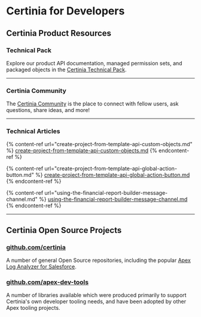 # Certinia for Developers

## Certinia Product Resources

### Technical Pack

Explore our product API documentation, managed permission sets, and packaged objects in the [Certinia Technical Pack](https://help.financialforce.com/TechnicalReference/2024.2/Default.htm).

***

### Certinia Community

The [Certinia Community](https://erp.force.com/community/login) is the place to connect with fellow users, ask questions, share ideas, and more!

***

### Technical Articles

{% content-ref url="create-project-from-template-api-custom-objects.md" %}
[create-project-from-template-api-custom-objects.md](create-project-from-template-api-custom-objects.md)
{% endcontent-ref %}

{% content-ref url="create-project-from-template-api-global-action-button.md" %}
[create-project-from-template-api-global-action-button.md](create-project-from-template-api-global-action-button.md)
{% endcontent-ref %}

{% content-ref url="using-the-financial-report-builder-message-channel.md" %}
[using-the-financial-report-builder-message-channel.md](using-the-financial-report-builder-message-channel.md)
{% endcontent-ref %}

***

## Certinia Open Source Projects

### [github.com/certinia](https://github.com/certinia)

A number of general Open Source repositories, including the popular [Apex Log Analyzer for Salesforce](https://github.com/certinia/debug-log-analyzer).

### [github.com/apex-dev-tools](https://github.com/apex-dev-tools)

A number of libraries available which were produced primarily to support Certinia's own developer tooling needs, and have been adopted by other Apex tooling projects.

